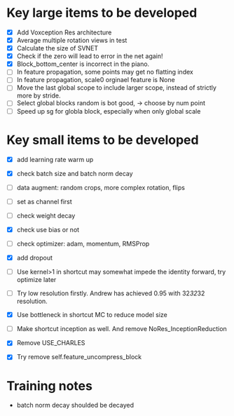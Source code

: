 # Key large items to be developed
- [x] Add Voxception Res architecture
- [x] Average multiple rotation views in test
- [x] Calculate the size of SVNET
- [x] Check if the zero will lead to error in the net again!
- [x] Block_bottom_center is incorrect in the piano.
- [ ] In feature propagation, some points may get no flatting index
- [ ] In feature propagation, scale0 orginael feature is None
- [ ] Move the last global scope to include larger scope, instead of strictly more by stride.
- [ ] Select global blocks random is bot good, -> choose by num point
- [ ] Speed up sg for globla block, especially when only global scale

# Key small items to be developed
- [x] add learning rate warm up
- [x] check batch size and batch norm decay
- [ ] data augment: random crops, more complex rotation, flips
- [ ] set as channel first
- [ ] check weight decay
- [x] check use bias or not
- [ ] check optimizer: adam, momentum, RMSProp
- [x] add dropout
- [ ] Use kernel>1 in shortcut may somewhat impede the identity forward, try optimize later
- [ ] Try low resolution firstly. Andrew has achieved 0.95 with 32*32*32 resolution.
- [x] Use bottleneck in shortcut MC to reduce model size
- [ ] Make shortcut inception as well. And remove NoRes_InceptionReduction
- [x] Remove USE_CHARLES
- [x] Try remove self.feature_uncompress_block


# Training notes
- batch norm decay shoulded be decayed
